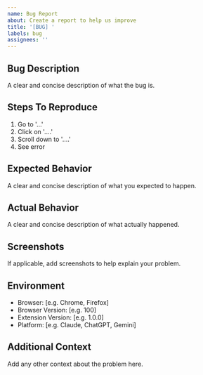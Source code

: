 ```yaml
---
name: Bug Report
about: Create a report to help us improve
title: '[BUG] '
labels: bug
assignees: ''
---
```


## Bug Description
A clear and concise description of what the bug is.

## Steps To Reproduce
1. Go to '...'
2. Click on '....'
3. Scroll down to '....'
4. See error

## Expected Behavior
A clear and concise description of what you expected to happen.

## Actual Behavior
A clear and concise description of what actually happened.

## Screenshots
If applicable, add screenshots to help explain your problem.

## Environment
- Browser: [e.g. Chrome, Firefox]
- Browser Version: [e.g. 100]
- Extension Version: [e.g. 1.0.0]
- Platform: [e.g. Claude, ChatGPT, Gemini]

## Additional Context
Add any other context about the problem here.
